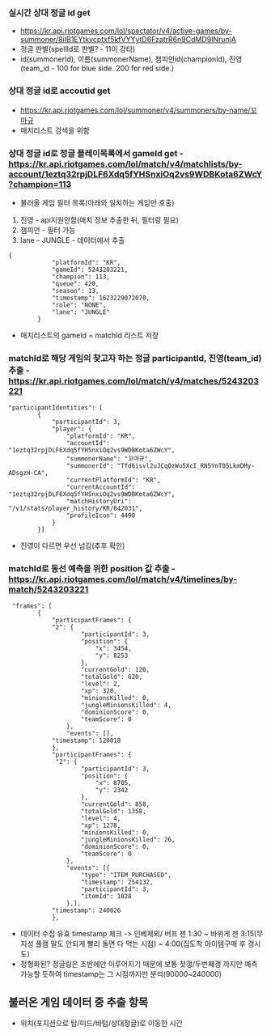 ### 실시간 상대 정글 id get 
- https://kr.api.riotgames.com/lol/spectator/v4/active-games/by-summoner/8iIB1EYtkvcptxf5kfVYYytD6FzatrR6n9CdMD9INrunjA
- 정글 판별(spellId로 판별? - 11이 강타)
- id(summonerId), 이름(summonerName), 챔피언id(championId), 진영(team_id - 100 for blue side. 200 for red side.) 

### 상대 정글 id로 accoutid get
- https://kr.api.riotgames.com/lol/summoner/v4/summoners/by-name/꼬마규
- 매치리스트 검색을 위함

### 상대 정글 id로 정글 플레이목록에서 gameId get - https://kr.api.riotgames.com/lol/match/v4/matchlists/by-account/1eztq32rpjDLF6Xdq5fYHSnxiOq2vs9WDBKota6ZWcY?champion=113
- 불러올 게임 필터 목록(아래와 일치하는 게임만 호출)
1) 진영 - api지원안함(매치 정보 추출한 뒤, 필터링 필요)
2) 챔피언 - 필터 가능
3) lane - JUNGLE - 데이터에서 추출
```
{
            "platformId": "KR",
            "gameId": 5243203221,
            "champion": 113,
            "queue": 420,
            "season": 13,
            "timestamp": 1623229072070,
            "role": "NONE",
            "lane": "JUNGLE"
        }
```

- 매치리스트의 gameId = matchId 리스트 저장

### matchId로 해당 게임의 찾고자 하는 정글 participantId, 진영(team_id)추출 - https://kr.api.riotgames.com/lol/match/v4/matches/5243203221
```
"participantIdentities": [
        {
            "participantId": 3,
            "player": {
                "platformId": "KR",
                "accountId": "1eztq32rpjDLF6Xdq5fYHSnxiOq2vs9WDBKota6ZWcY",
                "summonerName": "꼬마규",
                "summonerId": "Tfd6isvl2uJCqOzWu5XcI_RN5YnT05LkmDMy-ADsgzH-CA",
                "currentPlatformId": "KR",
                "currentAccountId": "1eztq32rpjDLF6Xdq5fYHSnxiOq2vs9WDBKota6ZWcY",
                "matchHistoryUri": "/v1/stats/player_history/KR/842031",
                "profileIcon": 4490
            }
        }]
```
- 진영이 다르면 우선 넘김(추후 확인)

### matchId로 동선 예측을 위한 position 값 추출 - https://kr.api.riotgames.com/lol/match/v4/timelines/by-match/5243203221
```
 "frames": [
        {
            "participantFrames": {
            "2": {
                    "participantId": 3,
                    "position": {
                        "x": 3454,
                        "y": 8253
                    },
                    "currentGold": 120,
                    "totalGold": 620,
                    "level": 2,
                    "xp": 320,
                    "minionsKilled": 0,
                    "jungleMinionsKilled": 4,
                    "dominionScore": 0,
                    "teamScore": 0
                },
                "events": [],
            "timestamp": 120018
            },
            "participantFrames": {
             "2": {
                    "participantId": 3,
                    "position": {
                        "x": 8705,
                        "y": 2342
                    },
                    "currentGold": 858,
                    "totalGold": 1358,
                    "level": 4,
                    "xp": 1278,
                    "minionsKilled": 0,
                    "jungleMinionsKilled": 26,
                    "dominionScore": 0,
                    "teamScore": 0
                },
                "events": [{
                    "type": "ITEM_PURCHASED",
                    "timestamp": 254132,
                    "participantId": 3,
                    "itemId": 1028
                },],
            "timestamp": 240026
            },
```
- 데이터 수집 유효 timestamp 체크 -> 인베제외/ 버프 젠  1:30 ~ 바위게 젠 3:15(무지성 풀캠 말도 안되게 빨리 돌면 다 먹는 시점) ~ 4:00(집도착 아이템구매 후 갱시도)
- 정형화된? 정글링은 초반에만 이루어지기 때문에 보통 첫갱/두번째갱 까지만 예측가능할 듯하여 timestamp는 그 시점까지만 분석(90000~240000)

## 불러온 게임 데이터 중 추출 항목
- 위치(포지션으로 탑/미드/바텀/상대정글)로 이동한 시간 
